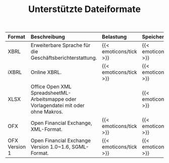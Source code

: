 ﻿---
title: Unterstützte Dateiformate
keywords: finance,xbrl,ixbrl,xlsx,ofx
type: docs
weight: 20
url: /de/net/supported-file-formats/
description:  C# Finance Bibliothek API unterstützt Dateiformate einschließlich XBRL, iXBRL, XLSX und OFX.
---
|**Format**|**Beschreibung**|**Belastung**|**Speichern**|
|:- |:- |:- |:- |
|XBRL|Erweiterbare Sprache für die Geschäftsberichterstattung.|{{< emoticons/tick >}}|{{< emoticons/tick >}}|
|iXBRL|Online XBRL.|{{< emoticons/tick >}}|{{< emoticons/tick >}}|
|XLSX|Office Open XML SpreadsheetML-Arbeitsmappe oder Vorlagendatei mit oder ohne Makros.||{{< emoticons/tick >}}|
|OFX|Open Financial Exchange, XML-Format.|{{< emoticons/tick >}}|{{< emoticons/tick >}}|
|OFX Version 1|Open Financial Exchange Version 1.0~1.6, SGML-Format.|{{< emoticons/tick >}}|{{< emoticons/tick >}}|

